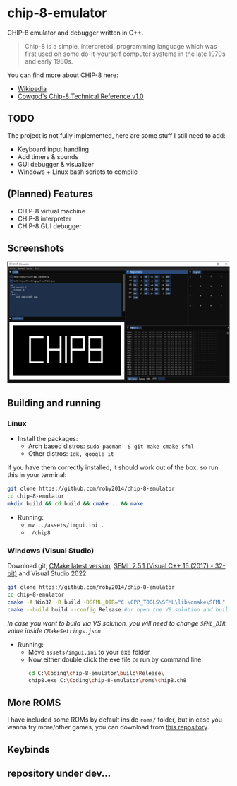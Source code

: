 # chip-8-emulator

CHIP-8 emulator and debugger written in C++.

> Chip-8 is a simple, interpreted, programming language which was first used on some do-it-yourself computer systems in the late 1970s and early 1980s.

You can find more about CHIP-8 here:

- [Wikipedia](https://en.wikipedia.org/wiki/CHIP-8)
- [Cowgod's Chip-8 Technical Reference v1.0](http://devernay.free.fr/hacks/chip8/C8TECH10.HTM#00E0)

## TODO

The project is not fully implemented, here are some stuff I still need to add:

- Keyboard input handling
- Add timers & sounds
- GUI debugger & visualizer
- Windows + Linux bash scripts to compile

## (Planned) Features

- CHIP-8 virtual machine
- CHIP-8 interpreter
- CHIP-8 GUI debugger

## Screenshots

![ss](/assets/prev_debugger.png)

## Building and running

### Linux

- Install the packages:
  - Arch based distros: `sudo pacman -S git make cmake sfml`
  - Other distros: `Idk, google it`

If you have them correctly installed, it should work out of the box, so run this in your terminal:

```bash
git clone https://github.com/roby2014/chip-8-emulator
cd chip-8-emulator
mkdir build && cd build && cmake .. && make
```

- Running:
  - `mv ../assets/imgui.ini .`
  - `./chip8`

### Windows (Visual Studio)

Download git, [CMake latest version](https://cmake.org/download/), [SFML 2.5.1 (Visual C++ 15 (2017) - 32-bit)](https://www.sfml-dev.org/download/sfml/2.5.1/) and Visual Studio 2022.

```bash
git clone https://github.com/roby2014/chip-8-emulator
cd chip-8-emulator
cmake -A Win32 -B build -DSFML_DIR="C:\CPP_TOOLS\SFML\lib\cmake\SFML"
cmake --build build --config Release #or open the VS solution and build it
```

_In case you want to build via VS solution, you will need to change `SFML_DIR` value inside `CMakeSettings.json`_

- Running:
  - Move `assets/imgui.ini` to your exe folder
  - Now either double click the exe file or run by command line:
    ```bash
    cd C:\Coding\chip-8-emulator\build\Release\
    chip8.exe C:\Coding\chip-8-emulator\roms\chip8.ch8
    ```

## More ROMS

I have included some ROMs by default inside `roms/` folder, but in case you wanna try more/other games, you can download from [this repository](https://github.com/kripod/chip8-roms).

## Keybinds

## repository under dev...

